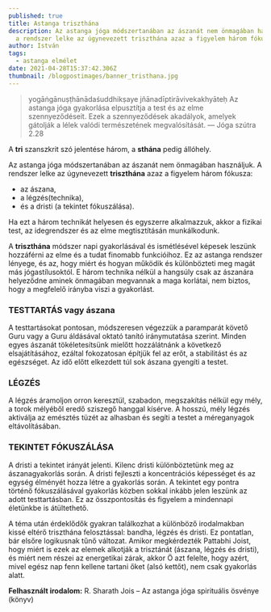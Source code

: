 ```yaml
---
published: true
title: Astanga triszthána
description: Az astanga jóga módszertanában az ászanát nem önmagában használjuk,
  a rendszer lelke az úgynevezett triszthána azaz a figyelem három fókusza.
author: István
tags:
  - astanga elmélet
date: 2021-04-28T15:37:42.306Z
thumbnail: /blogpostimages/banner_tristhana.jpg
---
```

> yogāṅgānuṣṭhānādaśuddhikṣaye jñānadīptirāvivekakhyāteḥ
> Az astanga jóga gyakorlása elpusztítja a test és az elme szennyeződéseit. Ezek a szennyeződések akadályok, amelyek gátolják a lélek valódi természetének megvalósítását.
> — Jóga szútra 2.28

A **tri** szanszkrit szó jelentése három, a **sthána** pedig állóhely. 

Az astanga jóga módszertanában az ászanát nem önmagában használjuk. A rendszer lelke az úgynevezett **triszthána** azaz a figyelem három fókusza: 

- az ászana,
- a  légzés(technika),
- és a dristi (a tekintet fókuszálása).

Ha ezt a három technikát helyesen és egyszerre alkalmazzuk, akkor a fizikai test, az idegrendszer és az elme megtisztításán munkálkodunk.

A **triszthána** módszer napi gyakorlásával és ismétlésével képesek leszünk hozzáférni az elme és a tudat finomabb funkcióihoz. Ez az astanga rendszer lényege, és az, hogy miért és hogyan működik és különbözteti meg magát más jógastílusoktól. E három technika nélkül a hangsúly csak az ászanára helyeződne aminek önmagában megvannak a maga korlátai, nem biztos, hogy a megfelelő irányba viszi a gyakorlást.

### TESTTARTÁS vagy ászana
A testtartásokat pontosan, módszeresen végezzük a paramparát követő Guru vagy a Guru áldásával oktató tanító iránymutatása szerint. Minden egyes ászanát tökéletesítsünk mielőtt hozzálátnánk a következő elsajátításához, ezáltal fokozatosan építjük fel az erőt, a stabilitást és az egészséget. Az idő előtt elkezdett túl sok ászana gyengíti a testet.

### LÉGZÉS
A légzés áramoljon orron keresztül, szabadon, megszakítás nélkül egy mély, a torok mélyéből eredő sziszegő hanggal kísérve. A hosszú, mély légzés aktiválja az emésztés tüzét az alhasban és segíti a testet a méreganyagok eltávolításában.

### TEKINTET FÓKUSZÁLÁSA
A dristi a tekintet irányát jelenti. Kilenc dristi különböztetünk meg az ászanagyakorlás során. A dristi fejleszti a koncentrációs képességet és az egység élményét hozza létre a gyakorlás során. A tekintet egy pontra történő fókuszálásával gyakorlás közben sokkal inkább jelen leszünk az adott testtartásban. Ez az összpontosítás és figyelem a mindennapi életünkbe is átültethető.

A téma után érdeklődők gyakran találkozhat a különböző irodalmakban kissé eltérő triszthána felosztással: bandha, légzés és dristi. Ez pontatlan, bár elsőre logikusnak tűnő változat. Amikor megkérdezték Pattabhi Joist, hogy miért is ezek az elemek alkotják a trisztánát (ászana, légzés és dristi), és miért nem részei az energetikai zárak, akkor Ö azt felelte, hogy azért, mivel egész nap fenn kellene tartani őket (alsó kettőt), nem csak gyakorlás alatt.

**Felhasznált irodalom:** R. Sharath Jois – Az astanga jóga spirituális ösvénye (könyv)
